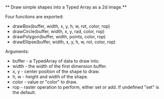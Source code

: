 
** Draw simple shapes into a Typed Array as a 2d image.**

Four funcitons are exported:

 * drawBox(buffer, width, x, y, h, w, rot, color, rop)    
 * drawCircle(buffer, width, x, y, rad, color, rop)       
 * drawPolygon(buffer, width, points,    color, rop)      
 * drawEllipse(buffer, width, x, y, h, w, rot, color, rop)

Arguments:

 * buffer - a TypedArray of data to draw into.
 * width  - the width of the first dimension buffer.
 * x, y   - center position of the shape to draw.
 * h, w   - height and width of the shape.
 * color  - value or "color" to draw.
 * rop    - raster operation to perform, either set or add. If undefined "set" is the default.
